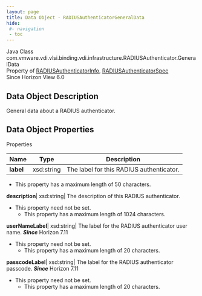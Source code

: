 ```yaml
---
layout: page
title: Data Object - RADIUSAuthenticatorGeneralData
hide:
 #- navigation
 - toc
---
```






Java Class
    com.vmware.vdi.vlsi.binding.vdi.infrastructure.RADIUSAuthenticator.GeneralData  
Property of
     [RADIUSAuthenticatorInfo](vdi.infrastructure.RADIUSAuthenticator.RADIUSAuthenticatorInfo.md#field_detail), [RADIUSAuthenticatorSpec](vdi.infrastructure.RADIUSAuthenticator.RADIUSAuthenticatorSpec.md#field_detail)  
Since 
    Horizon View 6.0

## Data Object Description 

General data about a RADIUS authenticator. 

## Data Object Properties

Properties

Name |  Type |  Description   
---|---|---  
**label**|  xsd:string|  The label for this RADIUS authenticator.   


  * This property has a maximum length of 50 characters. 

  
**description**|  xsd:string|  The description of this RADIUS authenticator.   


* This property need not be set.
  * This property has a maximum length of 1024 characters. 

  
**userNameLabel**|  xsd:string|  The label for the RADIUS authenticator user name.  **_Since_** Horizon 7.11  


* This property need not be set.
  * This property has a maximum length of 20 characters. 

  
**passcodeLabel**|  xsd:string|  The label for the RADIUS authenticator passcode.  **_Since_** Horizon 7.11  


* This property need not be set.
  * This property has a maximum length of 20 characters. 

  
  
  

  
  


